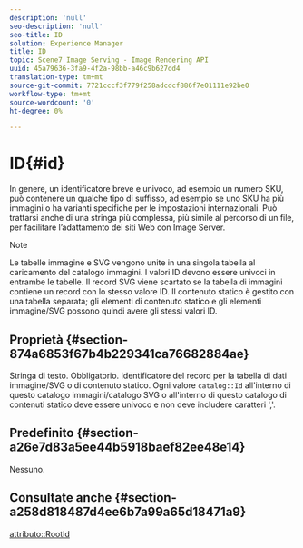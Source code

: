 ```yaml
---
description: 'null'
seo-description: 'null'
seo-title: ID
solution: Experience Manager
title: ID
topic: Scene7 Image Serving - Image Rendering API
uuid: 45a79636-3fa9-4f2a-98bb-a46c9b627dd4
translation-type: tm+mt
source-git-commit: 7721cccf3f779f258adcdcf886f7e01111e92be0
workflow-type: tm+mt
source-wordcount: '0'
ht-degree: 0%

---
```



# ID{#id}

In genere, un identificatore breve e univoco, ad esempio un numero SKU, può contenere un qualche tipo di suffisso, ad esempio se uno SKU ha più immagini o ha varianti specifiche per le impostazioni internazionali. Può trattarsi anche di una stringa più complessa, più simile al percorso di un file, per facilitare l’adattamento dei siti Web con Image Server.

>[!NOTE]
>
>Le tabelle immagine e SVG vengono unite in una singola tabella al caricamento del catalogo immagini. I valori ID devono essere univoci in entrambe le tabelle. Il record SVG viene scartato se la tabella di immagini contiene un record con lo stesso valore ID. Il contenuto statico è gestito con una tabella separata; gli elementi di contenuto statico e gli elementi immagine/SVG possono quindi avere gli stessi valori ID.

## Proprietà {#section-874a6853f67b4b229341ca76682884ae}

Stringa di testo. Obbligatorio. Identificatore del record per la tabella di dati immagine/SVG o di contenuto statico. Ogni valore `catalog::Id` all&#39;interno di questo catalogo immagini/catalogo SVG o all&#39;interno di questo catalogo di contenuti statico deve essere univoco e non deve includere caratteri &#39;,&#39;.

## Predefinito {#section-a26e7d83a5ee44b5918baef82ee48e14}

Nessuno.

## Consultate anche {#section-a258d818487d4ee6b7a99a65d18471a9}

[attributo::RootId](../../../../../../is-api/image-catalog/image-serving-api-ref/c-image-catalog-reference/c-attributes-reference/r-rootid.md#reference-13653312925e4a08b90f99961d53f546)
